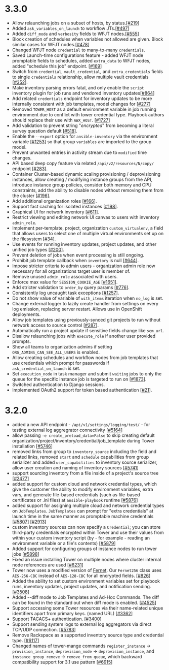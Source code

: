3.3.0
=====
* Allow relaunching jobs on a subset of hosts, by status.[[#219](https://github.com/ansible/awx/issues/219)]
* Added `ask_variables_on_launch` to workflow JTs.[[#497](https://github.com/ansible/awx/issues/497)]
* Added `diff_mode` and `verbosity` fields to WFJT nodes.[[#555](https://github.com/ansible/awx/issues/555)]
* Block creation of schedules when variables not allowed are given.
  Block similar cases for WFJT nodes.[[#478](https://github.com/ansible/awx/issues/478)]
* Changed WFJT node `credential` to many-to-many `credentials`.
* Saved Launch-time configurations feature - added WFJT node promptable fields to schedules,
  added `extra_data` to WFJT nodes, added "schedule this job" endpoint.
  [[#169](https://github.com/ansible/awx/issues/169)]
* Switch from `credential`, `vault_credential`, and `extra_credentials` fields to
  single `credentials` relationship, allow multiple vault credentials [[#352](https://github.com/ansible/awx/issues/352)].
* Make inventory parsing errors fatal, and only enable the `script`
  inventory plugin for job runs and vendored inventory
  updates[[#864](https://github.com/ansible/awx/issues/864)]
* Add related `credentials` endpoint for inventory updates to be more internally
  consistent with job templates, model changes for [[#277](https://github.com/ansible/awx/issues/277)]
* Removed `TOWER_HOST` as a default environment variable in job running environment
  due to conflict with tower credential type. Playbook authors should replace their
  use with `AWX_HOST`. [[#1727](https://github.com/ansible/awx/issues/1727)]
* Add validation to prevent string "$encrypted$" from becoming a literal
  survey question default [[#518](https://github.com/ansible/awx/issues/518)].
* Enable the `--export` option for `ansible-inventory` via the environment
  variable [[#1253](https://github.com/ansible/awx/pull/1253)] so that
  group `variables` are imported to the group model.
* Prevent unwanted entries in activity stream due to `modified` time changes.
* API based deep copy feature via related `/api/v2/resources/N/copy/` endpoint
  [[#283](https://github.com/ansible/awx/issues/283)].
* Container Cluster-based dynamic scaling provisioning / deprovisioning instances,
  allow creating / modifying instance groups from the API, introduce instance
  group policies, consider both memory and CPU constraints, add the ability
  to disable nodes without removing them from the cluster
  [[#196](https://github.com/ansible/awx/issues/196)].
* Add additional organization roles [[#166](https://github.com/ansible/awx/issues/166)].
* Support fact caching for isolated instances [[#198](https://github.com/ansible/awx/issues/198)].
* Graphical UI for network inventory [[#611](https://github.com/ansible/awx/issues/611)].
* Restrict viewing and editing network UI canvas to users with inventory `admin_role`.
* Implement per-template, project, organization `custom_virtualenv`, a field that
  allows users to select one of multiple virtual environments set up on the filesystem
  [[#34](https://github.com/ansible/awx/issues/34)].
* Use events for running inventory updates, project updates, and other unified job
  types [[#200](https://github.com/ansible/awx/issues/200)].
* Prevent deletion of jobs when event processing is still ongoing.
* Prohibit job template callback when `inventory` is null
  [[#644](https://github.com/ansible/awx/issues/644)].
* Impose stricter criteria to admin users - organization admin role now
  necessary for all organizations target user is member of.
* Remove unused `admin_role` associated with users.
* Enforce max value for `SESSION_COOKIE_AGE`
  [[#1651](https://github.com/ansible/awx/issues/1651)].
* Add stricter validation to `order_by` query params
  [[#776](https://github.com/ansible/awx/issues/776)].
* Consistently log uncaught task exceptions [[#1257](https://github.com/ansible/awx/issues/1257)].
* Do not show value of variable of `with_items` iteration when `no_log` is set.
* Change external logger to lazily create handler from settings on every log
  emission, replacing server restart. Allows use in OpenShift deployments.
* Allow job templates using previously-synced git projects to run without network
  access to source control [[#287](https://github.com/ansible/awx/issues/287)].
* Automatically run a project update if sensitive fields change like `scm_url`.
* Disallow relaunching jobs with `execute_role` if another user provided prompts.
* Show all teams to organization admins if setting `ORG_ADMINS_CAN_SEE_ALL_USERS` is enabled.
* Allow creating schedules and workflow nodes from job templates that use
  credentials which prompt for passwords if `ask_credential_on_launch` is set.
* Set `execution_node` in task manager and submit `waiting` jobs to only the
  queue for the specific instance job is targeted to run on
  [[#1873](https://github.com/ansible/awx/issues/1873)].
* Switched authentication to Django sessions.
* Implemented OAuth2 support for token based authentication [[#21](https://github.com/ansible/awx/issues/21)].

3.2.0
=====
* added a new API endpoint - `/api/v1/settings/logging/test/` - for testing
  external log aggregrator connectivity
  [[#5164](https://github.com/ansible/ansible-tower/issues/5164)]
* allow passing `-e create_preload_data=False` to skip creating default
  organization/project/inventory/credential/job_template during Tower
  installation
  [[#5746](https://github.com/ansible/ansible-tower/issues/5746)]
* removed links from group to `inventory_source` including the field and
  related links, removed `start` and `schedule` capabilities from
  group serializer and added `user_capabilities` to inventory source
  serializer, allow user creation and naming of inventory sources
  [[#5741](https://github.com/ansible/ansible-tower/issues/5741)]
* support sourcing inventory from a file inside of a project's source
  tree [[#2477](https://github.com/ansible/ansible-tower/issues/2477)]
* added support for custom cloud and network credential types, which give the
  customer the ability to modify environment variables, extra vars, and
  generate file-based credentials (such as file-based certificates or .ini
  files) at `ansible-playbook` runtime
  [[#5876](https://github.com/ansible/ansible-tower/issues/5876)]
* added support for assigning multiple cloud and network credential types on
  `JobTemplates`.  ``JobTemplates`` can prompt for "extra credentials" at
  launch time in the same manner as promptable machine credentials
  [[#5807](https://github.com/ansible/ansible-tower/issues/5807)]
  [[#2913](https://github.com/ansible/ansible-tower/issues/2913)]
* custom inventory sources can now specify a ``Credential``; you
  can store third-party credentials encrypted within Tower and use their
  values from within your custom inventory script (by - for example - reading
  an environment variable or a file's contents)
  [[#5879](https://github.com/ansible/ansible-tower/issues/5879)]
* Added support for configuring groups of instance nodes to run tower
  jobs [[#5898](https://github.com/ansible/ansible-tower/issues/5898)]
* Fixed an issue installing Tower on multiple nodes where cluster
  internal node references are used
  [[#6231](https://github.com/ansible/ansible-tower/pull/6231)]
* Tower now uses a modified version of [Fernet](https://github.com/fernet/spec/blob/master/Spec.md).
  Our `Fernet256` class uses `AES-256-CBC` instead of `AES-128-CBC` for all encrypted fields.
  [[#826](https://github.com/ansible/ansible-tower/issues/826)]
* Added the ability to set custom environment variables set for playbook runs,
  inventory updates, project updates, and notification sending.
  [[#3508](https://github.com/ansible/ansible-tower/issues/3508)]
* Added --diff mode to Job Templates and Ad-Hoc Commands.  The diff can be found in the
  standard out when diff mode is enabled.  [[#4525](https://github.com/ansible/ansible-tower/issues/4325)]
* Support accessing some Tower resources via their name-related unique identifiers apart from primary keys.
(named URL) [[#3362](https://github.com/ansible/ansible-tower/issues/3362)]
* Support TACACS+ authentication. [[#3400](https://github.com/ansible/ansible-tower/issues/3400)]
* Support sending system logs to external log aggregators via direct TCP/UDP connection.
[[#5783](https://github.com/ansible/ansible-tower/pull/5783)]
* Remove Rackspace as a supported inventory source type and credential type.
[[#6117](https://github.com/ansible/ansible-tower/pull/6117)]
* Changed names of tower-mange commands `register_instance` -> `provision_instance`,
  `deprovision_node` -> `deprovision_instance`, and `instance_group_remove` -> `remove_from_queue`,
  which backward compatibility support for 3.1 use pattern
  [[#6915](https://github.com/ansible/ansible-tower/issues/6915)]
